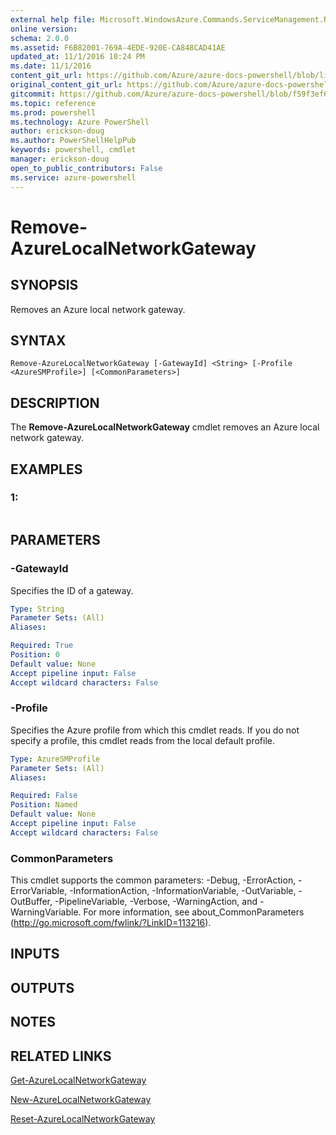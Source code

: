 ```yaml
---
external help file: Microsoft.WindowsAzure.Commands.ServiceManagement.Network.dll-Help.xml
online version: 
schema: 2.0.0
ms.assetid: F6B82001-769A-4EDE-920E-CA848CAD41AE
updated_at: 11/1/2016 10:24 PM
ms.date: 11/1/2016
content_git_url: https://github.com/Azure/azure-docs-powershell/blob/live/azureps-cmdlets-docs/ServiceManagement/Azure.Networking/v1.6.1/Remove-AzureLocalNetworkGateway.md
original_content_git_url: https://github.com/Azure/azure-docs-powershell/blob/live/azureps-cmdlets-docs/ServiceManagement/Azure.Networking/v1.6.1/Remove-AzureLocalNetworkGateway.md
gitcommit: https://github.com/Azure/azure-docs-powershell/blob/f59f3ef60bc592383812213e69fd77ba950759ed/azureps-cmdlets-docs/ServiceManagement/Azure.Networking/v1.6.1/Remove-AzureLocalNetworkGateway.md
ms.topic: reference
ms.prod: powershell
ms.technology: Azure PowerShell
author: erickson-doug
ms.author: PowerShellHelpPub
keywords: powershell, cmdlet
manager: erickson-doug
open_to_public_contributors: False
ms.service: azure-powershell
---
```


# Remove-AzureLocalNetworkGateway

## SYNOPSIS
Removes an Azure local network gateway.

## SYNTAX

```
Remove-AzureLocalNetworkGateway [-GatewayId] <String> [-Profile <AzureSMProfile>] [<CommonParameters>]
```

## DESCRIPTION
The **Remove-AzureLocalNetworkGateway** cmdlet removes an Azure local network gateway.

## EXAMPLES

### 1:
```

```

## PARAMETERS

### -GatewayId
Specifies the ID of a gateway.

```yaml
Type: String
Parameter Sets: (All)
Aliases: 

Required: True
Position: 0
Default value: None
Accept pipeline input: False
Accept wildcard characters: False
```

### -Profile
Specifies the Azure profile from which this cmdlet reads. 
If you do not specify a profile, this cmdlet reads from the local default profile.

```yaml
Type: AzureSMProfile
Parameter Sets: (All)
Aliases: 

Required: False
Position: Named
Default value: None
Accept pipeline input: False
Accept wildcard characters: False
```

### CommonParameters
This cmdlet supports the common parameters: -Debug, -ErrorAction, -ErrorVariable, -InformationAction, -InformationVariable, -OutVariable, -OutBuffer, -PipelineVariable, -Verbose, -WarningAction, and -WarningVariable. For more information, see about_CommonParameters (http://go.microsoft.com/fwlink/?LinkID=113216).

## INPUTS

## OUTPUTS

## NOTES

## RELATED LINKS

[Get-AzureLocalNetworkGateway](xref:ServiceManagement/Azure.Networking/v1.6.1/Get-AzureLocalNetworkGateway.md)

[New-AzureLocalNetworkGateway](xref:ServiceManagement/Azure.Networking/v1.6.1/New-AzureLocalNetworkGateway.md)

[Reset-AzureLocalNetworkGateway](xref:ServiceManagement/Azure.Networking/v1.6.1/Reset-AzureLocalNetworkGateway.md)


